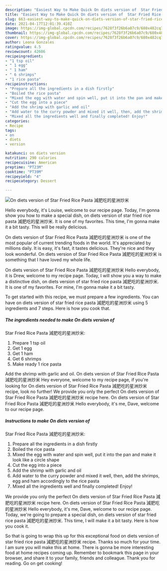 ```yaml
---
description: "Easiest Way to Make Quick On diets version of  Star Fried Rice Pasta 減肥吃的星洲炒米"
title: "Easiest Way to Make Quick On diets version of  Star Fried Rice Pasta 減肥吃的星洲炒米"
slug: 663-easiest-way-to-make-quick-on-diets-version-of-star-fried-rice-pasta
date: 2021-04-17T12:01:39.410Z
image: https://img-global.cpcdn.com/recipes/7628f3f26b6a07c9/680x482cq70/on-diets-version-of-star-fried-rice-pasta-減肥吃的星洲炒米-recipe-main-photo.jpg
thumbnail: https://img-global.cpcdn.com/recipes/7628f3f26b6a07c9/680x482cq70/on-diets-version-of-star-fried-rice-pasta-減肥吃的星洲炒米-recipe-main-photo.jpg
cover: https://img-global.cpcdn.com/recipes/7628f3f26b6a07c9/680x482cq70/on-diets-version-of-star-fried-rice-pasta-減肥吃的星洲炒米-recipe-main-photo.jpg
author: Leona Gonzales
ratingvalue: 4.5
reviewcount: 42606
recipeingredient:
- "1 tsp oil"
- " 1 egg"
- " 1 ham"
- " 6 shrimps"
- "1 rice pasta"
recipeinstructions:
- "Prepare all the ingredients in a dish firstly"
- "Boiled the rice pasta"
- "Mixed the egg with water and spin well, put it into the pan and make it look like a circle shape"
- "Cut the egg into a piece"
- "Add the shrimp with garlic and oil"
- "Add water to the curry powder and mixed it well, then, add the shrimps, egg and ham accordingly to the rice pasta"
- "Mixed all the ingredients well and finally completed! Enjoy!"
categories:
- Recipe
tags:
- on
- diets
- version

katakunci: on diets version 
nutrition: 290 calories
recipecuisine: American
preptime: "PT23M"
cooktime: "PT39M"
recipeyield: "4"
recipecategory: Dessert

---
```



![On diets version of 
Star Fried Rice Pasta
減肥吃的星洲炒米](https://img-global.cpcdn.com/recipes/7628f3f26b6a07c9/680x482cq70/on-diets-version-of-star-fried-rice-pasta-減肥吃的星洲炒米-recipe-main-photo.jpg)

Hello everybody, it's Louise, welcome to our recipe page. Today, I'm gonna show you how to make a special dish, on diets version of 
star fried rice pasta
減肥吃的星洲炒米. It is one of my favorites. This time, I'm gonna make it a bit tasty. This will be really delicious.

On diets version of 
Star Fried Rice Pasta
減肥吃的星洲炒米 is one of the most popular of current trending foods in the world. It's appreciated by millions daily. It is easy, it's fast, it tastes delicious. They're nice and they look wonderful. On diets version of 
Star Fried Rice Pasta
減肥吃的星洲炒米 is something that I have loved my whole life.

On diets version of Star Fried Rice Pasta 減肥吃的星洲炒米 Hello everybody, it is Drew, welcome to my recipe page. Today, I will show you a way to make a distinctive dish, on diets version of star fried rice pasta 減肥吃的星洲炒米. It is one of my favorites. For mine, I&#39;m gonna make it a bit tasty.


To get started with this recipe, we must prepare a few ingredients. You can have on diets version of 
star fried rice pasta
減肥吃的星洲炒米 using 5 ingredients and 7 steps. Here is how you cook that.

<!--inarticleads1-->

##### The ingredients needed to make On diets version of 
Star Fried Rice Pasta
減肥吃的星洲炒米:

1. Prepare 1 tsp oil
1. Get  1 egg
1. Get  1 ham
1. Get  6 shrimps
1. Make ready 1 rice pasta


Add the shrimp with garlic and oil. On diets version of Star Fried Rice Pasta 減肥吃的星洲炒米 Hey everyone, welcome to my recipe page, if you&#39;re looking for On diets version of Star Fried Rice Pasta 減肥吃的星洲炒米 recipe, look no further! We provide you only the perfect On diets version of Star Fried Rice Pasta 減肥吃的星洲炒米 recipe here. On diets version of Star Fried Rice Pasta 減肥吃的星洲炒米 Hello everybody, it&#39;s me, Dave, welcome to our recipe page. 

<!--inarticleads2-->

##### Instructions to make On diets version of 
Star Fried Rice Pasta
減肥吃的星洲炒米:

1. Prepare all the ingredients in a dish firstly
1. Boiled the rice pasta
1. Mixed the egg with water and spin well, put it into the pan and make it look like a circle shape
1. Cut the egg into a piece
1. Add the shrimp with garlic and oil
1. Add water to the curry powder and mixed it well, then, add the shrimps, egg and ham accordingly to the rice pasta
1. Mixed all the ingredients well and finally completed! Enjoy!


We provide you only the perfect On diets version of Star Fried Rice Pasta 減肥吃的星洲炒米 recipe here. On diets version of Star Fried Rice Pasta 減肥吃的星洲炒米 Hello everybody, it&#39;s me, Dave, welcome to our recipe page. Today, we&#39;re going to prepare a special dish, on diets version of star fried rice pasta 減肥吃的星洲炒米. This time, I will make it a bit tasty. Here is how you cook it. 

So that is going to wrap this up for this exceptional food on diets version of 
star fried rice pasta
減肥吃的星洲炒米 recipe. Thanks so much for your time. I am sure you will make this at home. There is gonna be more interesting food at home recipes coming up. Remember to bookmark this page in your browser, and share it to your family, friends and colleague. Thank you for reading. Go on get cooking!

